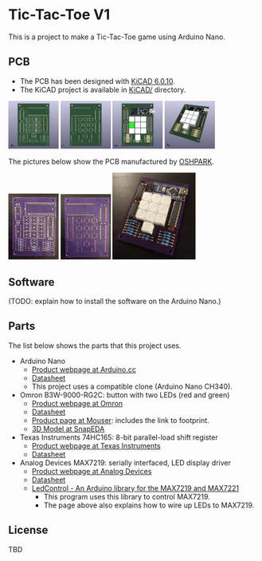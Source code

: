 # Tic-Tac-Toe V1

This is a project to make a Tic-Tac-Toe game using Arduino Nano.

## PCB

 * The PCB has been designed with [KiCAD 6.0.10](https://www.kicad.org/).
 * The KiCAD project is available in [KiCAD/](KiCAD/) directory.

<p float="left">
    <img src="images/PCB_front.png" width="20%" height="20%" />
    <img src="images/PCB_back.png" width="20%" height="20%" />
    <img src="images/PCB_front_with_parts.png" width="20%" height="20%" />
    <img src="images/PCB_isometric_with_parts.png" width="20%" height="20%" />
</p>

The pictures below show the PCB manufactured by [OSHPARK](https://oshpark.com/).

<p float="left">
    <img src="images/PCB_manufactured_front.jpg" width="20%" height="20%" />
    <img src="images/PCB_manufactured_back.jpg" width="20%" height="20%" />
    <img src="images/PCB_manufactured_isometric_front_with_parts.JPG" width="33%" height="33%" />
</p>
 
## Software

(TODO: explain how to install the software on the Arduino Nano.)

## Parts

The list below shows the parts that this project uses.

 * Arduino Nano
   * [Product webpage at Arduino.cc](https://docs.arduino.cc/hardware/nano)
   * [Datasheet](https://docs.arduino.cc/static/2d169cbfd360faf817882e36b9f69956/A000005-datasheet.pdf)
   * This project uses a compatible clone (Arduino Nano CH340).
 * Omron B3W-9000-RG2C: button with two LEDs (red and green)
   * [Product webpage at Omron](https://components.omron.com/eu-en/products/switches/B3W-9)
   * [Datasheet](https://components.omron.com/eu-en/datasheet_pdf/A167-E1.pdf)
   * [Product page at Mouser](https://www.mouser.com/ProductDetail/Omron-Electronics/B3W-9000-RG2C?qs=QTkYtwcxD6NNQk1oSF8osQ%3D%3D): includes the link to footprint.
   * [3D Model at SnapEDA](https://www.snapeda.com/parts/B3W-9000-RG2C/Omron%20Electronics/view-part/?ref=digikey)
 * Texas Instruments 74HC165: 8-bit parallel-load shift register
   * [Product webpage at Texas Instruments](https://www.ti.com/product/SN74HC165)
   * [Datasheet](https://www.ti.com/lit/ds/symlink/sn74hc165.pdf)
 * Analog Devices MAX7219: serially interfaced, LED display driver
   * [Product webpage at Analog Devices](https://www.analog.com/en/products/max7219.html)
   * [Datasheet](https://www.analog.com/media/en/technical-documentation/data-sheets/MAX7219-MAX7221.pdf)
   * [LedControl - An Arduino library for the MAX7219 and MAX7221](http://wayoda.github.io/LedControl/index.html)
     * This program uses this library to control MAX7219.
     * The page above also explains how to wire up LEDs to MAX7219.
     
## License

TBD
